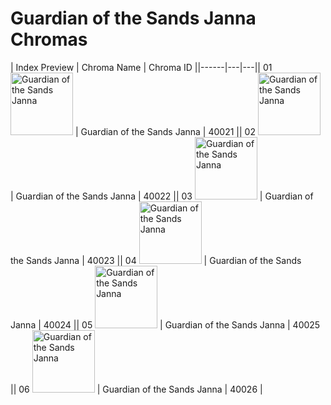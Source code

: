 # Guardian of the Sands Janna Chromas

| Index  Preview | Chroma Name | Chroma ID ||------|---|---|| 01  <img src='https://raw.communitydragon.org/latest/plugins/rcp-be-lol-game-data/global/default/v1/champion-chroma-images/40/40021.png' alt='Guardian of the Sands Janna' width='100'> | Guardian of the Sands Janna | 40021 || 02  <img src='https://raw.communitydragon.org/latest/plugins/rcp-be-lol-game-data/global/default/v1/champion-chroma-images/40/40022.png' alt='Guardian of the Sands Janna' width='100'> | Guardian of the Sands Janna | 40022 || 03  <img src='https://raw.communitydragon.org/latest/plugins/rcp-be-lol-game-data/global/default/v1/champion-chroma-images/40/40023.png' alt='Guardian of the Sands Janna' width='100'> | Guardian of the Sands Janna | 40023 || 04  <img src='https://raw.communitydragon.org/latest/plugins/rcp-be-lol-game-data/global/default/v1/champion-chroma-images/40/40024.png' alt='Guardian of the Sands Janna' width='100'> | Guardian of the Sands Janna | 40024 || 05  <img src='https://raw.communitydragon.org/latest/plugins/rcp-be-lol-game-data/global/default/v1/champion-chroma-images/40/40025.png' alt='Guardian of the Sands Janna' width='100'> | Guardian of the Sands Janna | 40025 || 06  <img src='https://raw.communitydragon.org/latest/plugins/rcp-be-lol-game-data/global/default/v1/champion-chroma-images/40/40026.png' alt='Guardian of the Sands Janna' width='100'> | Guardian of the Sands Janna | 40026 |